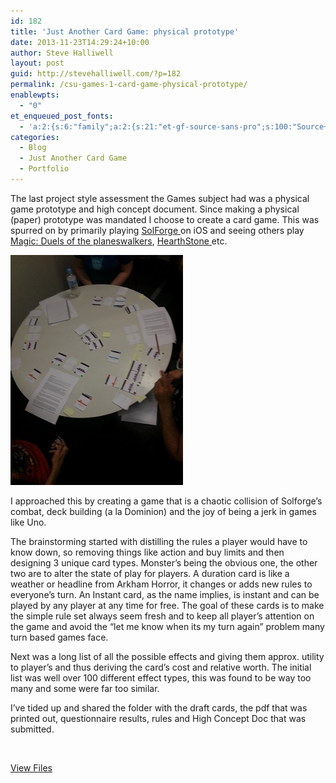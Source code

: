 ```yaml
---
id: 182
title: 'Just Another Card Game: physical prototype'
date: 2013-11-23T14:29:24+10:00
author: Steve Halliwell
layout: post
guid: http://stevehalliwell.com/?p=182
permalink: /csu-games-1-card-game-physical-prototype/
enablewpts:
  - "0"
et_enqueued_post_fonts:
  - 'a:2:{s:6:"family";a:2:{s:21:"et-gf-source-sans-pro";s:100:"Source+Sans+Pro:200,200italic,300,300italic,regular,italic,600,600italic,700,700italic,900,900italic";s:10:"et-gf-lato";s:75:"Lato:100,100italic,300,300italic,regular,italic,700,700italic,900,900italic";}s:6:"subset";a:7:{i:0;s:8:"cyrillic";i:1;s:5:"greek";i:2;s:10:"vietnamese";i:3;s:5:"latin";i:4;s:9:"greek-ext";i:5;s:9:"latin-ext";i:6;s:12:"cyrillic-ext";}}'
categories:
  - Blog
  - Just Another Card Game
  - Portfolio
---
```

The last project style assessment the Games subject had was a physical game prototype and high concept document. Since making a physical (paper) prototype was mandated I choose to create a card game. This was spurred on by primarily playing <a class="vt-p" href="http://solforgegame.com/" target="_blank">SolForge </a>on iOS and seeing others play <a class="vt-p" href="http://store.steampowered.com/app/97330/" target="_blank">Magic: Duels of the planeswalkers</a>, <a class="vt-p" href="http://us.battle.net/hearthstone/en/" target="_blank">HearthStone </a>etc.

![card-game-play-test](../assets/images/2013/11/card-game-play-test.jpg)

I approached this by creating a game that is a chaotic collision of Solforge&#8217;s combat, deck building (a la Dominion) and the joy of being a jerk in games like Uno.

The brainstorming started with distilling the rules a player would have to know down, so removing things like action and buy limits and then designing 3 unique card types. Monster&#8217;s being the obvious one, the other two are to alter the state of play for players. A duration card is like a weather or headline from Arkham Horror, it changes or adds new rules to everyone&#8217;s turn. An Instant card, as the name implies, is instant and can be played by any player at any time for free. The goal of these cards is to make the simple rule set always seem fresh and to keep all player&#8217;s attention on the game and avoid the &#8220;let me know when its my turn again&#8221; problem many turn based games face.

Next was a long list of all the possible effects and giving them approx. utility to player&#8217;s and thus deriving the card&#8217;s cost and relative worth. The initial list was well over 100 different effect types, this was found to be way too many and some were far too similar.

I&#8217;ve tided up and shared the folder with the draft cards, the pdf that was printed out, questionnaire results, rules and High Concept Doc that was submitted.

&nbsp;

<a href='https://drive.google.com/folderview?id=0B3IiDGqoOqoSU3VHQmpOREV4WUk&#038;usp=sharing' class='small-button smallblack' target="_blank">View Files</a>